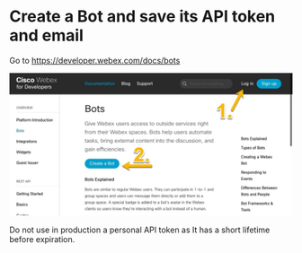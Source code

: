 # Create a Bot and save its API token and email

Go to https://developer.webex.com/docs/bots

![Install___SXO_WebexAccessToken](/Images/Install___SXO_WebexAccessToken.jpg)

Do not use in production a personal API token as It has a short lifetime before expiration. 
